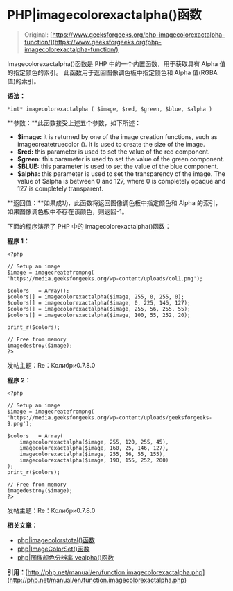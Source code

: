 # PHP|imagecolorexactalpha()函数

> Original: [https://www.geeksforgeeks.org/php-imagecolorexactalpha-function/](https://www.geeksforgeeks.org/php-imagecolorexactalpha-function/)

Imagecolorexactalpha()函数是 PHP 中的一个内置函数，用于获取具有 Alpha 值的指定颜色的索引。 此函数用于返回图像调色板中指定颜色和 Alpha 值(RGBA 值)的索引。

**语法：**

```
*int* imagecolorexactalpha ( $image, $red, $green, $blue, $alpha )
```

**参数：**此函数接受上述五个参数，如下所述：

*   **$image:** it is returned by one of the image creation functions, such as imagecreatetruecolor (). It is used to create the size of the image.
*   **$red:** this parameter is used to set the value of the red component.
*   **$green:** this parameter is used to set the value of the green component.
*   **$BLUE:** this parameter is used to set the value of the blue component.
*   **$alpha:** this parameter is used to set the transparency of the image. The value of $alpha is between 0 and 127, where 0 is completely opaque and 127 is completely transparent.

**返回值：**如果成功，此函数将返回图像调色板中指定颜色和 Alpha 的索引，如果图像调色板中不存在该颜色，则返回-1。

下面的程序演示了 PHP 中的 imagecolorexactalpha()函数：

**程序 1：**

```
<?php

// Setup an image
$image = imagecreatefrompng(
'https://media.geeksforgeeks.org/wp-content/uploads/col1.png');

$colors   = Array();
$colors[] = imagecolorexactalpha($image, 255, 0, 255, 0);
$colors[] = imagecolorexactalpha($image, 0, 225, 146, 127);
$colors[] = imagecolorexactalpha($image, 255, 56, 255, 55);
$colors[] = imagecolorexactalpha($image, 100, 55, 252, 20);

print_r($colors);

// Free from memory
imagedestroy($image);
?>
```

发帖主题：Re：Колибри0.7.8.0

**程序 2：**

```
<?php

// Setup an image
$image = imagecreatefrompng(
'https://media.geeksforgeeks.org/wp-content/uploads/geeksforgeeks-9.png');

$colors   = Array(
    imagecolorexactalpha($image, 255, 120, 255, 45),
    imagecolorexactalpha($image, 160, 25, 146, 127),
    imagecolorexactalpha($image, 255, 56, 55, 155),
    imagecolorexactalpha($image, 190, 155, 252, 200)
);
print_r($colors);

// Free from memory
imagedestroy($image);
?>
```

发帖主题：Re：Колибри0.7.8.0

**相关文章：**

*   [php|imagecolorstotal()函数](https://www.geeksforgeeks.org/php-imagecolorstotal-function/)
*   [php|ImageColorSet()函数](https://www.geeksforgeeks.org/php-imagecolorset-function/)
*   [php|图像颜色分辨率 vealpha()函数](https://www.geeksforgeeks.org/php-imagecolorresolvealpha-function/)

**引用：**[http://php.net/manual/en/function.imagecolorexactalpha.php](http://php.net/manual/en/function.imagecolorexactalpha.php)
